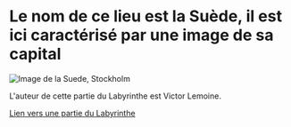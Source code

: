 # Le nom de ce lieu est la Suède, il est ici caractérisé par une image de sa capital 

![Image de la Suede, Stockholm](https://www.okvoyage.com/wp-content/uploads/2015/11/stockholm-city.jpg)

L'auteur de cette partie du Labyrinthe est Victor Lemoine.

[Lien vers une partie du Labyrinthe](./Russie.md)

